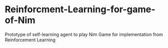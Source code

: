# Reinforcment-Learning-for-game-of-Nim
Prototype of self-learning agent to play Nim Game for implementation from Reinforcement Learning

